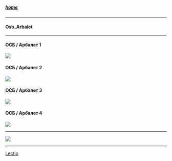 ##### [home](!0SB.md#osb)   

***  
#### Osb_Arbalet  

***  
#### ОСБ / Арбалет 1  

[![](https://i.ytimg.com/vi/pouFQqZgRHQ/maxresdefault.jpg)](https://www.youtube.com/watch?v=pouFQqZgRHQ)  

#### ОСБ / Арбалет 2  

[![](https://i.ytimg.com/vi/3BaDN0xDIJc/maxresdefault.jpg)](https://www.youtube.com/watch?v=3BaDN0xDIJc)  

#### ОСБ / Арбалет 3  

[![](https://i.ytimg.com/vi/Wac1Q45IkZA/maxresdefault.jpg)](https://www.youtube.com/watch?v=Wac1Q45IkZA)  

#### ОСБ / Арбалет 4  

[![](https://i.ytimg.com/vi/1TVN-buN9IA/maxresdefault.jpg)](https://youtu.be/1TVN-buN9IA)  

***
[![](https://telegra.ph/file/591dc1e98963a1b24f844.jpg)](ABCDEFGoal.md#abcdefgoal)   

***  
[Lectio](Lectio.md#lectio)   

